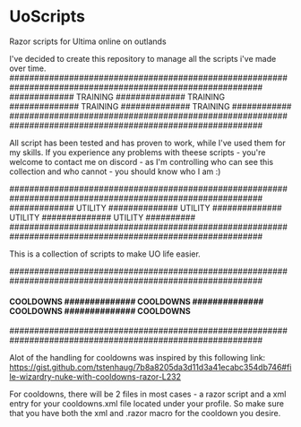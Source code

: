 # UoScripts
Razor scripts for Ultima online on outlands


I've decided to create this repository to manage all the scripts i've made over time.
###########################################################################################################
############# TRAINING ############## TRAINING ############## TRAINING ############## TRAINING ############
###########################################################################################################

All script has been tested and has proven to work, while I've used them for my skills.
If you experience any problems with theese scripts - you're welcome to contact me on discord - as I'm 
controlling who can see this collection and who cannot - you should know who I am :)


###########################################################################################################
############# UTILITY ############## UTILITY ############## UTILITY ############## UTILITY ##########
###########################################################################################################

This is a collection of scripts to make UO life easier.





###########################################################################################################
#### COOLDOWNS ############## COOLDOWNS ############## COOLDOWNS ############## COOLDOWNS #####
###########################################################################################################

Alot of the handling for cooldowns was inspired by this following link:
https://gist.github.com/tstenhaug/7b8a8205da3d11d3a41ecabc354db746#file-wizardry-nuke-with-cooldowns-razor-L232

For cooldowns, there will be 2 files in most cases - a razor script and a xml entry for your 
cooldowns.xml file located under your profile.
So make sure that you have both the xml and .razor macro for the cooldown you desire.

